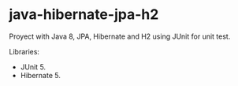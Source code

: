 # java-hibernate-jpa-h2
 
Proyect with Java 8, JPA, Hibernate and H2 using JUnit for unit test.

Libraries:
- JUnit 5.
- Hibernate 5.
